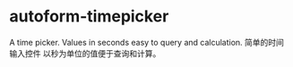 # autoform-timepicker
A time picker. Values in seconds easy to query and calculation. 简单的时间输入控件 以秒为单位的值便于查询和计算。
